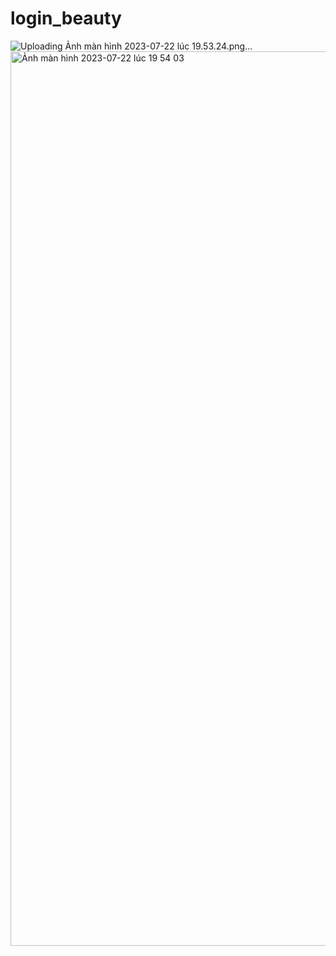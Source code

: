 # login_beauty
![Uploading Ảnh màn hình 2023-07-22 lúc 19.53.24.png…]()
<img width="1431" alt="Ảnh màn hình 2023-07-22 lúc 19 54 03" src="https://github.com/NguyenThuong02/login_beauty/assets/129138917/732ec5bb-2373-43f7-970c-9f73b695739c">
